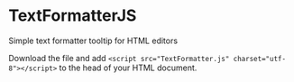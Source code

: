 # TextFormatterJS
Simple text formatter tooltip for HTML editors

Download the file and add
```<script src="TextFormatter.js" charset="utf-8"></script>```
to the head of your HTML document.
